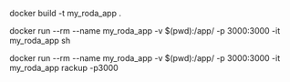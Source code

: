 docker build -t my_roda_app .

docker run --rm --name my_roda_app -v $(pwd):/app/ -p 3000:3000 -it my_roda_app sh


docker run --rm --name my_roda_app -v $(pwd):/app/ -p 3000:3000 -it my_roda_app rackup -p3000
